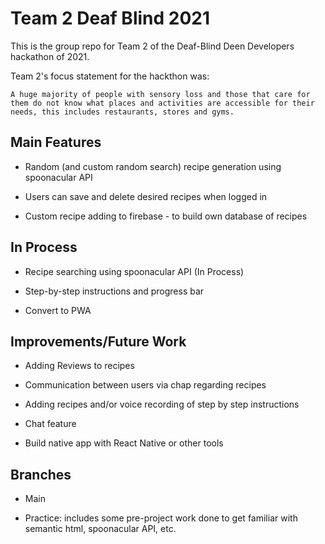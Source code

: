 # Team 2 Deaf Blind 2021

This is the group repo for Team 2 of the Deaf-Blind Deen Developers hackathon of 2021.

Team 2's focus statement for the hackthon was:

`A huge majority of people with sensory loss and those that care for them do not know what places and activities are accessible for their needs, this includes restaurants, stores and gyms.`

## Main Features

- Random (and custom random search) recipe generation using spoonacular API

- Users can save and delete desired recipes when logged in 

- Custom recipe adding to firebase - to build own database of recipes

## In Process

- Recipe searching using spoonacular API (In Process)

- Step-by-step instructions and progress bar 

- Convert to PWA

## Improvements/Future Work

- Adding Reviews to recipes 

- Communication between users via chap regarding recipes 

- Adding recipes and/or voice recording of step by step instructions

- Chat feature 

- Build native app with React Native or other tools 

## Branches

- Main

- Practice: includes some pre-project work done to get familiar with semantic html, spoonacular API, etc.
